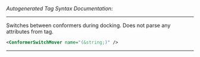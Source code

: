 _Autogenerated Tag Syntax Documentation:_

---
Switches between conformers during docking. Does not parse any attributes from tag.

```xml
<ConformerSwitchMover name="(&string;)" />
```



---
